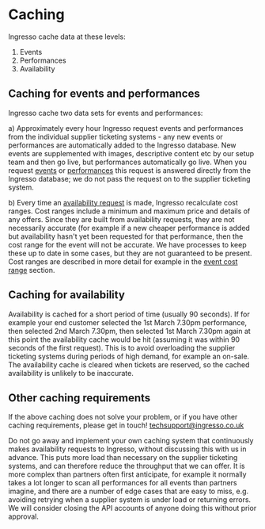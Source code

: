 # Caching

Ingresso cache data at these levels:

1. Events
2. Performances
3. Availability


## Caching for events and performances

Ingresso cache two data sets for events and performances:

a) Approximately every hour Ingresso request events and performances from the
individual supplier ticketing systems - any new events or performances are
automatically added to the Ingresso database. New events are supplemented with
images, descriptive content etc by our setup team and then go live, but
performances automatically go live. When you request [events](#events) or
[performances](#performances) this request is answered directly from the
Ingresso database; we do not pass the request on to the supplier ticketing
system.

b) Every time an [availability request](#availability) is made, Ingresso
recalculate cost ranges. Cost ranges include a minimum and maximum price and
details of any offers. Since they are built from availability requests, they are
not necessarily accurate (for example if a new cheaper performance is added but
availability hasn't yet been requested for that performance, then the cost range
for the event will not be accurate. We have processes to keep these up to date
in some cases, but they are not guaranteed to be present. Cost ranges are
described in more detail for example in the [event cost range](#cost-range)
section.


## Caching for availability

Availability is cached for a short period of time (usually 90 seconds). If for
example your end customer selected the 1st March 7.30pm performance, then
selected 2nd March 7.30pm, then selected 1st March 7.30pm again at this point
the availability cache would be hit (assuming it was within 90 seconds of the
first request). This is to avoid overloading the supplier ticketing systems
during periods of high demand, for example an on-sale. The availability cache is
cleared when tickets are reserved, so the cached availability is unlikely to be
inaccurate.


## Other caching requirements

If the above caching does not solve your problem, or if you have other caching
requirements, please get in touch! techsupport@ingresso.co.uk

Do not go away and implement your own caching system that continuously makes
availability requests to Ingresso, without discussing this with us in advance.
This puts more load than necessary on the supplier ticketing systems, and can
therefore reduce the throughput that we can offer. It is more complex than
partners often first anticipate, for example it normally takes a lot longer to
scan all performances for all events than partners imagine, and there are a
number of edge cases that are easy to miss, e.g. avoiding retrying when a
supplier system is under load or returning errors. We will consider closing the
API accounts of anyone doing this without prior approval.

